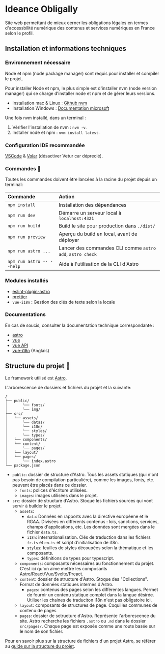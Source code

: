 # Ideance Obligally

Site web permettant de mieux cerner les obligations légales en termes d'accessbilité numérique des contenus et services numériques en France selon le profil.

## Installation et informations techniques

### Environnement nécessaire

Node et npm (node package manager) sont requis pour installer et compiler le projet.

Pour installer Node et npm, le plus simple est d'installer nvm (node version manager) qui se charge d'installer node et npm et de gérer leurs versions.

- Installation mac & Linux : [Github nvm](https://github.com/nvm-sh/nvm?tab=readme-ov-file#install--update-script)
- Installation Windows : [Documentation microsoft](https://learn.microsoft.com/fr-fr/windows/dev-environment/javascript/nodejs-on-windows#install-nvm-windows-nodejs-and-npm)

Une fois nvm installé, dans un terminal :

1. Vérifier l'installation de nvm : `nvm -v`.
2. Installer node et npm : `nvm install latest`.

### Configuration IDE recommandée

[VSCode](https://code.visualstudio.com/) & [Volar](https://marketplace.visualstudio.com/items?itemName=Vue.volar) (désactiver Vetur car déprecié).

### Commandes 🧞

Toutes les commandes doivent être lancées à la racine du projet depuis un terminal:

| Commande                  | Action                                                    |
| :------------------------ | :-------------------------------------------------------- |
| `npm install`             | Installation des dépendances                              |
| `npm run dev`             | Démarre un serveur local à `localhost:4321`               |
| `npm run build`           | Build le site pour production dans `./dist/`              |
| `npm run preview`         | Aperçu du build en local, avant de déployer               |
| `npm run astro ...`       | Lancer des commandes CLI comme `astro add`, `astro check` |
| `npm run astro -- --help` | Aide à l'utilisation de la CLI d'Astro                    |

### Modules installés

- [eslint-plugin-astro](https://docs.astro.build/fr/editor-setup/#eslint)
- [prettier](https://docs.astro.build/fr/editor-setup/#prettier)
- `vue-i18n` : Gestion des clés de texte selon la locale

### Documentations

En cas de soucis, consulter la documentation technique correspondante :

- [astro](https://docs.astro.build/fr/concepts/why-astro/)
- [vue](https://fr.vuejs.org/guide/introduction.html)
- [vue API](https://fr.vuejs.org/api/)
- [vue-i18n](https://vue-i18n.intlify.dev/guide/essentials/started.html) (Anglais)

## Structure du projet 🚀

Le framework utilisé est [Astro](https://astro.build/).

L'arborescence de dossiers et fichiers du projet et la suivante:

```
/
├── public/
│       └── fonts/
│       └── img/
├── src/
│   └── assets/
│       └── datas/
│       └── i18n/
│       └── styles/
│       └── types/
│   └── components/
│   └── content/
│       └── pages/
│   └── layout/
│   └── pages/
│       └── index.astro
└── package.json
```

- `public`: dossier de structure d'Astro. Tous les assets statiques (qui n'ont pas besoin de compilation particulière), comme les images, fonts, etc. peuvent être placés dans ce dossier.
  - `fonts`: polices d'écriture utilisées.
  - `images`: images utilisées dans le projet.
- `src`: dossier de structure d'Astro. Stoque les fichiers sources qui vont servir à builder le projet.
  - `assets`:
    - `data`: Données en rapports avec la directive européene et le RGAA. Divisées en différents contenus : lois, sanctions, services, champs d'applications, etc. Les données sont mergées dans le fichier `data.ts`.
    - `i18n`: internationalisation. Clés de traduction dans les fichiers `fr.ts` et `en.ts` et script d'initialisation de i18n.
    - `styles`: feuilles de styles découpées selon la thématique et les composants.
    - `types`: définitions de types pour typescript.
  - `components`: composants nécessaires au fonctionnement du projet. C'est ici qu'on aime mettre les composants Astro/React/Vue/Svelte/Preact.
  - `content`: dossier de structure d'Astro. Stoque des "Collections". Format de données statiques internes d'Astro.
    - `pages`: contenus des pages selon les différentes langues. Permet de fournir un contenu statique complet dans la langue désirée. Utiliser les chaines de traduciton i18n n'est pas obligatoire ici.
  - `layout`: composants de structures de page. Coquilles communes de contenu de pages
  - `pages`: dossier de sctructure d'Astro. Représente l'arborescence du site. Astro recherche les fichiers `.astro` ou `.md` dans le dossier `src/pages/`. Chaque page est exposée comme une route basée sur le nom de son fichier.

Pour en savoir plus sur la structure de fichiers d'un projet Astro, se référer au [guide sur la structure du projet](https://docs.astro.build/fr/basics/project-structure/).
